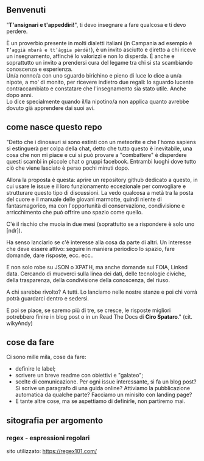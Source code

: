 ## Benvenuti

"**T'ansignari e t'appeddiri!**", ti devo insegnare a fare qualcosa e ti devo perdere.

È un proverbio presente in molti dialetti italiani (in Campania ad esempio è `T’aggià mbarà e tt’àggia pèrdë!`), è un invito asciutto e diretto a chi riceve un insegnamento, affinché lo valorizzi e non lo disperda. È anche e soprattutto un invito a prendersi cura del legame tra chi si sta scambiando conoscenza e esperienza.<br>
Un/a nonno/a con uno sguardo birichino e pieno di luce lo dice a un/a nipote, a mo' di monito, per ricevere indietro due regali: lo sguardo lucente contraccambiato e constatare che l'insegnamento sia stato utile. Anche dopo anni.<br>
Lo dice specialmente quando il/la nipotino/a non applica quanto avrebbe dovuto già apprendere dai suoi avi.

## come nasce questo repo

"Detto che i dinosauri si sono estinti con un meteorite e che l'homo sapiens si estinguerà per colpa della chat, detto che tutto questo è inevitabile, una cosa che non mi piace e cui si può provare a "combattere" è disperdere questi scambi in piccole chat o gruppi facebook.
Entrambi luoghi dove tutto ciò che viene lasciato è perso pochi minuti dopo.

Allora la proposta è questa: aprire un repository github dedicato a questo, in cui usare le issue e il loro funzionamento eccezionale per convogliare e strutturare questo tipo di discussioni.
La vedo qualcosa a metà tra la posta del cuore e il manuale delle giovani marmotte, quindi niente di fantasmagorico, ma con l'opportunità di conservazione, condivisione e arricchimento che può offrire uno spazio come quello.

C'è il rischio che muoia in due mesi (soprattutto se a rispondere è solo uno [ndr]).

Ha senso lanciarlo se c'è interesse alla cosa da parte di altri. Un interesse che deve essere attivo: seguire in maniera periodico lo spazio, fare domande, dare risposte, ecc. ecc..

E non solo robe su JSON o XPATH, ma anche domande sul FOIA, Linked data. Cercando di muoverci sulla linea dei dati, delle tecnologie civiche, della trasparenza, della condivisione della conoscenza, del riuso.

A chi sarebbe rivolto? A tutti. Lo lanciamo nelle nostre stanze e poi chi vorrà potrà guardarci dentro e sedersi.

E poi se piace, se saremo più di tre, se cresce, le risposte migliori potrebbero finire in blog post o in un Read The Docs di **Ciro Spataro**." (cit. wikyAndy)

## cose da fare

Ci sono mille mila, cose da fare:
* definire le label;
* scrivere un breve readme con obiettivi e "galateo";
* scelte di comunicazione. Per ogni issue interessante, si fa un blog post? Si scrive un paragrafo di una guida online? Attiviamo la pubblicazione automatica da qualche parte? Facciamo un minisito con landing page?
* E tante altre cose, ma se aspettiamo di definirle, non partiremo mai.

## sitografia per argomento

### regex - espressioni regolari

sito utilizzato: https://regex101.com/